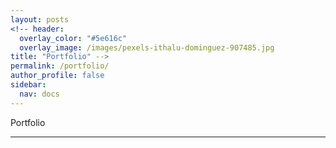 ```yaml
---
layout: posts
<!-- header:
  overlay_color: "#5e616c"
  overlay_image: /images/pexels-ithalu-dominguez-907485.jpg
title: "Portfolio" -->
permalink: /portfolio/
author_profile: false
sidebar: 
  nav: docs
---
```


Portfolio

---

